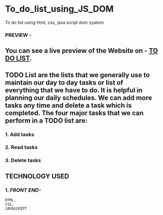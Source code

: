 # To_do_list_using_JS_DOM
To do list using html, css, java script dom syatem.

 ### PREVIEW - 
 ## You can see a live preview of the Website on - [TO DO LIST](https://to-do-list-using-jsdom.netlify.app/).

## TODO List are the lists that we generally use to maintain our day to day tasks or list of everything that we have to do. It is helpful in planning our daily schedules. We can add more tasks any time and delete a task which is completed. The four major tasks that we can perform in a TODO list are:

### 1. Add tasks
### 2. Read tasks
### 3. Delete tasks

## **TECHNOLOGY USED**
### 1. ***FRONT END-*** 
    HTML,
    CSS,
    JAVASCRIPT
